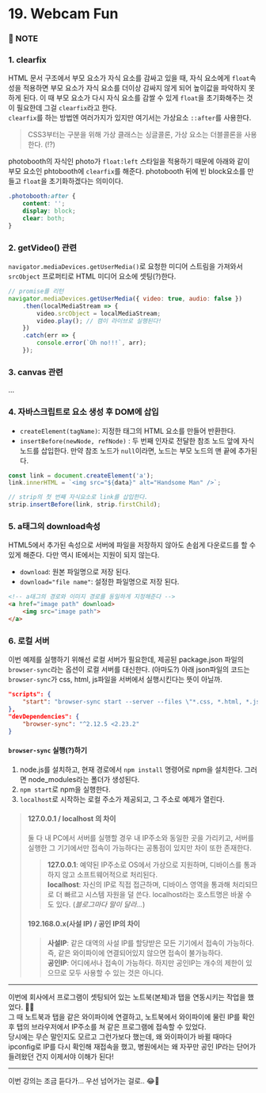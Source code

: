 # 19. Webcam Fun


### :pencil: NOTE
### 1. clearfix
HTML 문서 구조에서 부모 요소가 자식 요소를 감싸고 있을 때, 자식 요소에게 `float`속성을 적용하면 부모 요소가 자식 요소를 더이상 감싸지 않게 되어 높이값을 파악하지 못하게 된다. 이 때 부모 요소가 다시 자식 요소를 감쌀 수 있게 `float`을 초기화해주는 것이 필요한데 그걸 `clearfix`라고 한다.   
`clearfix`를 하는 방법엔 여러가지가 있지만 여기서는 가상요소 `::after`를 사용한다. 

> CSS3부터는 구분을 위해 가상 클래스는 싱글콜론, 가상 요소는 더블콜론을 사용한다. (!?)


photobooth의 자식인 photo가 `float:left` 스타일을 적용하기 때문에 아래와 같이 부모 요소인 phtobooth에 `clearfix`를 해준다. photobooth 뒤에 빈 block요소를 만들고 `float`을 초기화하겠다는 의미이다. 

```css
.photobooth:after {
	content: '';
	display: block;
	clear: both;
}
```



### 2. getVideo() 관련
`navigator.mediaDevices.getUserMedia()`로 요청한 미디어 스트림을 가져와서 `srcObject` 프로퍼티로 HTML 미디어 요소에 셋팅(?)한다. 

```javascript
// promise를 리턴
navigator.mediaDevices.getUserMedia({ video: true, audio: false })
	.then(localMediaStream => {
		video.srcObject = localMediaStream;
		video.play(); // 캠이 라이브로 실행된다!
	})
	.catch(err => {
		console.error(`Oh no!!!`, arr);
	});
```



### 3. canvas 관련
...



### 4. 자바스크립트로 요소 생성 후 DOM에 삽입
- `createElement(tagName)`: 지정한 태그의 HTML 요소를 만들어 반환한다. 
- `insertBefore(newNode, refNode)` : 두 번째 인자로 전달한 참조 노드 앞에 자식 노드를 삽입한다. 만약 참조 노드가 `null`이라면, 노드는 부모 노드의 맨 끝에 추가된다. 

```javascript
const link = document.createElement('a');
link.innerHTML = `<img src="${data}" alt="Handsome Man" />`;

// strip의 첫 번째 자식요소로 link를 삽입한다. 
strip.insertBefore(link, strip.firstChild);
```


### 5. a태그의 download속성
HTML5에서 추가된 속성으로 서버에 파일을 저장하지 않아도 손쉽게 다운로드를 할 수 있게 해준다. 다만 역시 IE에서는 지원이 되지 않는다. 
- `download`: 원본 파일명으로 저장 된다.
- `download="file name"`: 설정한 파일명으로 저장 된다. 

```html 
<!-- a태그의 경로와 이미지 경로를 동일하게 지정해준다 -->
<a href="image path" download>
	<img src="image path">
</a>
```



### 6. 로컬 서버
이번 예제를 실행하기 위해선 로컬 서버가 필요한데, 제공된 package.json 파일의 `browser-sync`라는 옵션이 로컬 서버를 대신한다. (아마도?) 아래 json파일의 코드는 `browser-sync`가 css, html, js파일을 서버에서 실행시킨다는 뜻이 아닐까. 
```json
"scripts": {
    "start": "browser-sync start --server --files \"*.css, *.html, *.js\""
},
"devDependencies": {
	"browser-sync": "^2.12.5 <2.23.2"
}
```
#### `browser-sync` 실행(?)하기 
1. node.js를 설치하고, 현재 경로에서 `npm install` 명령어로 npm을 설치한다. 그러면 node_modules라는 폴더가 생성된다. 
2. `npm start`로 npm을 실행한다.
3. `localhost`로 시작하는 로컬 주소가 제공되고, 그 주소로 예제가 열린다. 

> #### 127.0.0.1 / localhost 의 차이
> 
> 둘 다 내 PC에서 서버를 실행할 경우 내 IP주소와 동일한 곳을 가리키고, 서버를 실행한 그 기기에서만 접속이 가능하다는 공통점이 있지만 차이 또한 존재한다. 
>> **127.0.0.1**: 예약된 IP주소로 OS에서 가상으로 지원하며, 디바이스를 통과하지 않고 소프트웨어적으로 처리된다.    
>> **localhost**: 자신의 IP로 직접 접근하며, 디바이스 영역을 통과해 처리되므로 더 빠르고 시스템 자원을 덜 쓴다. localhost라는 호스트명은 바꿀 수도 있다. 
(_블로그마다 말이 달라..._)
>
> #### 192.168.0.x(사설 IP) / 공인 IP의 차이
>> **사설IP**: 같은 대역의 사설 IP를 할당받은 모든 기기에서 접속이 가능하다. 즉, 같은 와이파이에 연결되어있지 않으면 접속이 불가능하다.   
>> **공인IP**: 어디에서나 접속이 가능하다. 하지만 공인IP는 개수의 제한이 있으므로 모두 사용할 수 있는 것은 아니다. 


---
이번에 회사에서 프로그램이 셋팅되어 있는 노트북(본체)과 탭을 연동시키는 작업을 했었다. 🌟🌠   
그 때 노트북과 탭을 같은 와이파이에 연결하고, 노트북에서 와이파이에 물린 IP를 확인 후 탭의 브라우저에서 IP주소를 쳐 같은 프로그램에 접속할 수 있었다.    
당시에는 무슨 말인지도 모르고 그런가보다 했는데, 왜 와이파이가 바뀔 때마다 ipconfig로 IP를 다시 확인해 재접속을 했고, 병원에서는 왜 자꾸만 공인 IP라는 단어가 들려왔던 건지 이제서야 이해가 된다! 


---
이번 강의는 조금 듣다가... 우선 넘어가는 걸로.. 😂💨